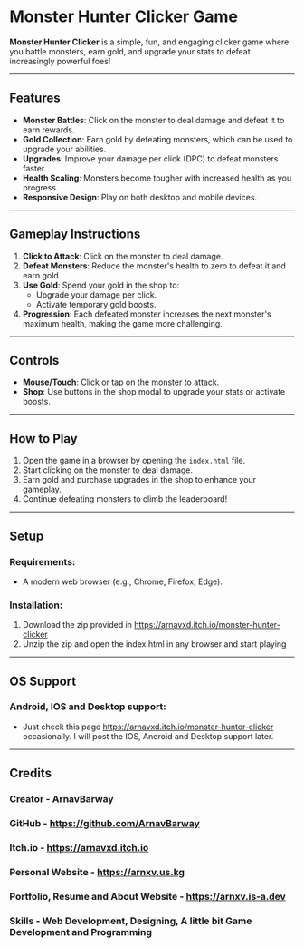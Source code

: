 # Monster Hunter Clicker Game

**Monster Hunter Clicker** is a simple, fun, and engaging clicker game where you battle monsters, earn gold, and upgrade your stats to defeat increasingly powerful foes!

---

## Features
- **Monster Battles**: Click on the monster to deal damage and defeat it to earn rewards.
- **Gold Collection**: Earn gold by defeating monsters, which can be used to upgrade your abilities.
- **Upgrades**: Improve your damage per click (DPC) to defeat monsters faster.
- **Health Scaling**: Monsters become tougher with increased health as you progress.
- **Responsive Design**: Play on both desktop and mobile devices.

---

## Gameplay Instructions
1. **Click to Attack**: Click on the monster to deal damage.
2. **Defeat Monsters**: Reduce the monster's health to zero to defeat it and earn gold.
3. **Use Gold**: Spend your gold in the shop to:
   - Upgrade your damage per click.
   - Activate temporary gold boosts.
4. **Progression**: Each defeated monster increases the next monster's maximum health, making the game more challenging.

---

## Controls
- **Mouse/Touch**: Click or tap on the monster to attack.
- **Shop**: Use buttons in the shop modal to upgrade your stats or activate boosts.

---

## How to Play
1. Open the game in a browser by opening the `index.html` file.
2. Start clicking on the monster to deal damage.
3. Earn gold and purchase upgrades in the shop to enhance your gameplay.
4. Continue defeating monsters to climb the leaderboard!

---

## Setup
### Requirements:
- A modern web browser (e.g., Chrome, Firefox, Edge).

### Installation:
1. Download the zip provided in https://arnavxd.itch.io/monster-hunter-clicker
2. Unzip the zip and open the index.html in any browser and start playing

---

## OS Support
### Android, IOS and Desktop support:
- Just check this page https://arnavxd.itch.io/monster-hunter-clicker occasionally. I will post the IOS, Android and Desktop support later.

---

## Credits
### Creator - ArnavBarway
### GitHub - https://github.com/ArnavBarway
### Itch.io - https://arnavxd.itch.io
### Personal Website - https://arnxv.us.kg
### Portfolio, Resume and About Website - https://arnxv.is-a.dev
### Skills - Web Development, Designing, A little bit Game Development and Programming